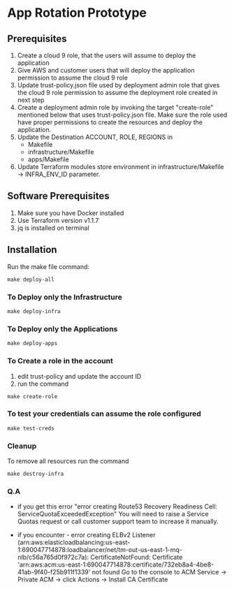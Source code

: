 # App Rotation Prototype


## Prerequisites
1. Create a cloud 9 role, that the users will assume to deploy the application
2. Give AWS and customer users that will deploy the application permission to assume the cloud 9 role
3. Update trust-policy.json file used by deployment admin role that gives the cloud 9 role permission to assume the deployment role created in next step
4. Create a deployment admin role by invoking the target "create-role" mentioned below that uses trust-policy.json file. Make sure the role used have proper permissions to create the resources and deploy the application.
5. Update the Destination ACCOUNT, ROLE, REGIONS in
   * Makefile
   * infrastructure/Makefile
   * apps/Makefile
6. Update Terraform modules store environment in infrastructure/Makefile -> INFRA_ENV_ID parameter.

## Software Prerequisites
1. Make sure you have Docker installed
2. Use Terraform version  v1.1.7
3. jq is installed on terminal

## Installation
Run the make file command:
```shell
make deploy-all
```

### To Deploy only the Infrastructure
```shell
make deploy-infra
```

### To Deploy only the Applications
```shell
make deploy-apps
```

### To Create a role in the account
1. edit trust-policy and update the account ID
2. run the command
```shell
make create-role
```

### To test your credentials can assume the role configured
```shell
make test-creds
```

### Cleanup
To remove all resources run the command
```shell
make destroy-infra
```

### Q.A

* if you get this error "error creating Route53 Recovery Readiness Cell: ServiceQuotaExceededException"
You will need to raise a Service Quotas request or call customer support team to increase it manually.

* if you encounter - error creating ELBv2 Listener (arn:aws:elasticloadbalancing:us-east-1:690047714878:loadbalancer/net/tm-out-us-east-1-mq-nlb/c56a765d0f972c7a): CertificateNotFound: Certificate 'arn:aws:acm:us-east-1:690047714878:certificate/732eb8a4-4be8-41ab-9f40-f25b911f1339' not found
Go to the console to ACM Service -> Private ACM -> click Actions -> Install CA Certificate
